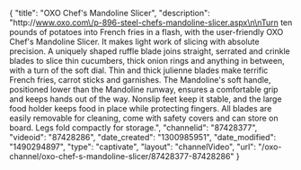 {
    "title": "OXO Chef's Mandoline Slicer",
    "description": "http:\/\/www.oxo.com\/p-896-steel-chefs-mandoline-slicer.aspx\n\nTurn ten pounds of potatoes into French fries in a flash, with the user-friendly OXO Chef's Mandoline Slicer. It makes light work of slicing with absolute precision. A uniquely shaped ruffle blade joins straight, serrated and crinkle blades to slice thin cucumbers, thick onion rings and anything in between, with a turn of the soft dial. Thin and thick julienne blades make terrific French fries, carrot sticks and garnishes. The Mandoline's soft handle, positioned lower than the Mandoline runway, ensures a comfortable grip and keeps hands out of the way. Nonslip feet keep it stable, and the large food holder keeps food in place while protecting fingers. All blades are easily removable for cleaning, come with safety covers and can store on board. Legs fold compactly for storage.",
    "channelid": "87428377",
    "videoid": "87428286",
    "date_created": "1300985951",
    "date_modified": "1490294897",
    "type": "captivate",
    "layout": "channelVideo",
    "url": "\/oxo-channel\/oxo-chef-s-mandoline-slicer\/87428377-87428286"
}